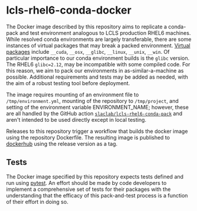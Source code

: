# lcls-rhel6-conda-docker

The Docker image described by this repository aims to replicate a conda-pack and test environment analogous to LCLS production RHEL6 machines. While resolved conda environments are largely transferable, there are some instances of virtual packages that may break a packed environment. [Virtual packages](https://conda.io/projects/conda/en/latest/user-guide/tasks/manage-virtual.html) include `__cuda`, `__osx`, `__glibc`, `__linux`, `__unix`, `__win`. Of particular importance to our conda environment builds is the `glibc` version. The RHEL6 `glibc=2.12`, may be incompatible with some compiled code. For this reason, we aim to pack our environments in as-similar-a-machine as possible. Additional requirements and tests may be added as needed, with the aim of a robust testing tool before deployment.

The image requires mounting of an environment file to `/tmp/environment.yml`, mounting of the repository to `/tmp/project`, and setting of the environment variable ENVIRONMENT_NAME; however, these are all handled by the GitHub action [`slaclab/lcls-rhel6-conda-pack`](https://github.com/slaclab/lcls-rhel6-conda-pack) and aren't intended to be used directly except in local testing.

Releases to this repository trigger a workflow that builds the docker image using the repository Dockerfile. The resulting image is published to [dockerhub](https://hub.docker.com/repository/docker/jgarrahan/lcls-rhel6-conda-docker) using the release version as a tag. 

## Tests
The Docker image specified by this repository expects tests defined and run using [pytest](https://docs.pytest.org/en/6.2.x/). An effort should be made by code developers to implement a comprehensive set of tests for their packages with the understanding that the efficacy of this pack-and-test process is a function of their effort in doing so. 